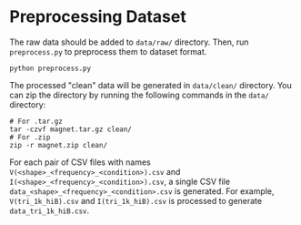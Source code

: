 # Preprocessing Dataset

The raw data should be added to `data/raw/` directory. Then, run `preprocess.py` to preprocess them to dataset format.

```
python preprocess.py
```

The processed "clean" data will be generated in `data/clean/` directory. You can zip the directory by running the following commands in the `data/` directory:

```
# For .tar.gz
tar -czvf magnet.tar.gz clean/
# For .zip
zip -r magnet.zip clean/
```

For each pair of CSV files with names `V(<shape>_<frequency>_<condition>).csv` and `I(<shape>_<frequency>_<condition>).csv`, a single CSV file `data_<shape>_<frequency>_<condition>.csv` is generated. For example, `V(tri_1k_hiB).csv` and `I(tri_1k_hiB).csv` is processed to generate `data_tri_1k_hiB.csv`.

